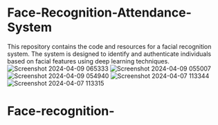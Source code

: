 ﻿# Face-Recognition-Attendance-System

This repository contains the code and resources for a facial recognition system. The system is designed to identify and authenticate individuals based on facial features using deep learning techniques.
![Screenshot 2024-04-09 065333](https://github.com/francis-njenga/Face-Recognition-Attendance-System/assets/81665629/307737d0-da1f-435a-aa08-af78ad529e73)
![Screenshot 2024-04-09 055007](https://github.com/francis-njenga/Face-Recognition-Attendance-System/assets/81665629/998af475-3b49-4ef3-82bf-a729d1888128)
![Screenshot 2024-04-09 054940](https://github.com/francis-njenga/Face-Recognition-Attendance-System/assets/81665629/24bbc593-dd20-4f74-836e-ce2e265a2d9c)
![Screenshot 2024-04-07 113344](https://github.com/francis-njenga/Face-Recognition-Attendance-System/assets/81665629/63f24603-a93b-4d7b-b362-4611018e4400)
![Screenshot 2024-04-07 113315](https://github.com/francis-njenga/Face-Recognition-Attendance-System/assets/81665629/90cff5f8-7af7-46ed-91fb-040bc7f2cde4)


# Face-recognition-
